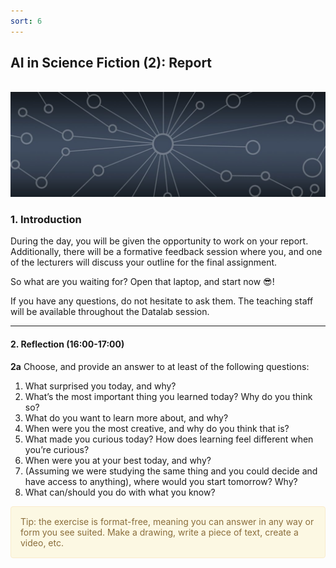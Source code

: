 ```yaml
---
sort: 6
---
```


## __AI in Science Fiction (2): Report__
\
<img src="./images/datalab_banner.jpg" alt="Books banner" width="600"/>

### 1. Introduction

During the day, you will be given the opportunity to work on your report. Additionally, there will be a formative feedback session where you, and one of the lecturers will discuss your outline for the final assignment.

So what are you waiting for? Open that laptop, and start now :sunglasses:!

If you have any questions, do not hesitate to ask them. The teaching staff will be available throughout the Datalab session.

***

#### 2. Reflection (16:00-17:00)

__2a__ Choose, and provide an answer to at least of the following questions:

1. What surprised you today, and why?
2. What’s the most important thing you learned today? Why do you think so?
3. What do you want to learn more about, and why?
4. When were you the most creative, and why do you think that is?
5. What made you curious today? How does learning feel different when you’re curious?
6. When were you at your best today, and why?
7. (Assuming we were studying the same thing and you could decide and have access to anything), where would you start tomorrow? Why?
8. What can/should you do with what you know?

<div style="padding: 15px; border: 1px solid transparent; border-color: transparent; margin-bottom: 20px; border-radius: 4px; color: #8a6d3b;; background-color: #fcf8e3; border-color: #faebcc;">
Tip: the exercise is format-free, meaning you can answer in any way or form you see suited. Make a drawing, write a piece of text, create a video, etc.
</div>
